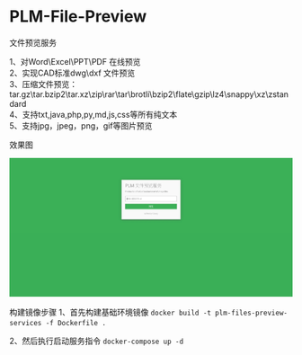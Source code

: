 # PLM-File-Preview

文件预览服务

1、对Word\Excel\PPT\PDF 在线预览  
2、实现CAD标准dwg\dxf 文件预览  
3、压缩文件预览：tar.gz\tar.bzip2\tar.xz\zip\rar\tar\brotli\bzip2\flate\gzip\lz4\snappy\xz\zstandard  
4、支持txt,java,php,py,md,js,css等所有纯文本  
5、支持jpg，jpeg，png，gif等图片预览

效果图

![avatar](/tmp/bg.jpg)

构建镜像步骤
1、首先构建基础环境镜像
`docker build -t plm-files-preview-services -f Dockerfile .`

2、然后执行启动服务指令
`docker-compose up -d`
